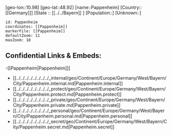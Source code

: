 ﻿---
location: [48.92,10.98]
mapzoom: [7,12] 
mapmarker: city 
type: City
tags:
- geo/City


SpocWebEntityId: 33242
isDeleted: false
confidential: public

---
[geo-lon::10.98]
[geo-lat::48.92]
[name::Pappenheim]
[Country::[[Germany]]]
[State :: [[../../Bayern]] ]
[Population::]
[Unknown::]


```leaflet
id: Pappenheim
coordinates: [[Pappenheim]]
markerFile: [[Pappenheim]]
defaultZoom: 11 
maxZoom: 18
```


## Confidential Links & Embeds: 
-[[Pappenheim|Pappenheim]]] 
- [[../../../../../../../../_internal/geo/Continent/Europe/Germany/West/Bayern/City/Pappenheim.internal.md|Pappenheim.internal]] 
- [[../../../../../../../../_protect/geo/Continent/Europe/Germany/West/Bayern/City/Pappenheim.protect.md|Pappenheim.protect]] 
- [[../../../../../../../../_private/geo/Continent/Europe/Germany/West/Bayern/City/Pappenheim.private.md|Pappenheim.private]] 
- [[../../../../../../../../_personal/geo/Continent/Europe/Germany/West/Bayern/City/Pappenheim.personal.md|Pappenheim.personal]] 
- [[../../../../../../../../_secret/geo/Continent/Europe/Germany/West/Bayern/City/Pappenheim.secret.md|Pappenheim.secret]] 
